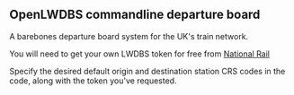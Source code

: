## OpenLWDBS commandline departure board

A barebones departure board system for the UK's train network.

You will need to get your own LWDBS token for free from [National Rail](http://realtime.nationalrail.co.uk/OpenLDBWSRegistration/)

Specify the desired default origin and destination station CRS codes in the code, along with the token you've requested.


